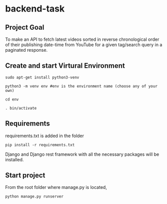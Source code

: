 # backend-task
## Project Goal
To make an API to fetch latest videos sorted in reverse chronological order of their publishing date-time from YouTube for a given tag/search query in a paginated response.

## Create and start Virtural Environment 
`sudo apt-get install python3-venv`

`python3 -m venv env #env is the environment name (choose any of your own)`

`cd env`

`. bin/activate`

## Requirements
requirements.txt is added in the folder

`pip install -r requirements.txt`

Django and Django rest framework with all the necessary packages will be installed.

## Start project

From the root folder where manage.py is located,

`python manage.py runserver`
